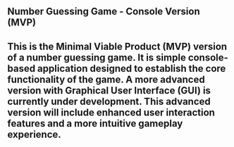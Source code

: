 Number Guessing Game - Console Version (MVP)
---------------------------------------------------------
This is the Minimal Viable Product (MVP) version of a number guessing game.
It is  simple console-based application designed to establish the core functionality of the game.
A more advanced version with Graphical User Interface (GUI) is currently under development.
This advanced version will include enhanced user interaction features and a more intuitive gameplay experience.
---------------------------------------------------------

